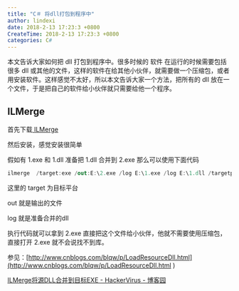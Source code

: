 ```yaml
---
title: "C＃ 将dll打包到程序中"
author: lindexi
date: 2018-2-13 17:23:3 +0800
CreateTime: 2018-2-13 17:23:3 +0800
categories: C#
---
```


本文告诉大家如何把 dll 打包到程序中。很多时候的 软件 在运行的时候需要包括很多 dll 或其他的文件，这样的软件在给其他小伙伴，就需要做一个压缩包，或者用安装软件。这样感觉不太好，所以本文告诉大家一个方法，把所有的 dll 放在一个文件，于是把自己的软件给小伙伴就只需要给他一个程序。

<!--more-->


<!-- csdn -->
<div id="toc"></div>

## ILMerge

首先下载[ ILMerge ](https://www.microsoft.com/en-us/download/details.aspx?id=17630 )

然后安装，感觉安装很简单

假如有 1.exe 和 1.dll 准备把 1.dll 合并到 2.exe 那么可以使用下面代码

```csharp
ilmerge  /target:exe /out:E:\2.exe /log E:\1.exe /log E:\1.dll /targetplatform:v4
```

这里的 target 为目标平台

out 就是输出的文件

log 就是准备合并的dll

执行代码就可以拿到 2.exe 直接把这个文件给小伙伴，他就不需要使用压缩包，直接打开 2.exe 就不会说找不到库。

参见：[http://www.cnblogs.com/blqw/p/LoadResourceDll.html](http://www.cnblogs.com/blqw/p/LoadResourceDll.html )

[ILMerge将源DLL合并到目标EXE - HackerVirus - 博客园](http://www.cnblogs.com/Leo_wl/p/7792151.html )

